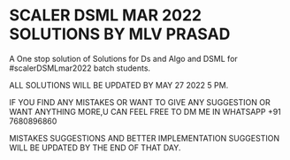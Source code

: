 # SCALER DSML MAR 2022 SOLUTIONS BY MLV PRASAD
A One stop solution of Solutions for Ds and Algo and DSML for #scalerDSMLmar2022 batch students.

ALL SOLUTIONS WILL BE UPDATED  BY  MAY 27 2022 5 PM.


IF YOU FIND ANY MISTAKES OR WANT TO GIVE ANY SUGGESTION OR WANT ANYTHING MORE,U CAN FEEL FREE TO DM ME IN WHATSAPP +91 7680896860


MISTAKES SUGGESTIONS AND BETTER IMPLEMENTATION SUGGESTION  WILL BE UPDATED BY THE END OF THAT DAY.
